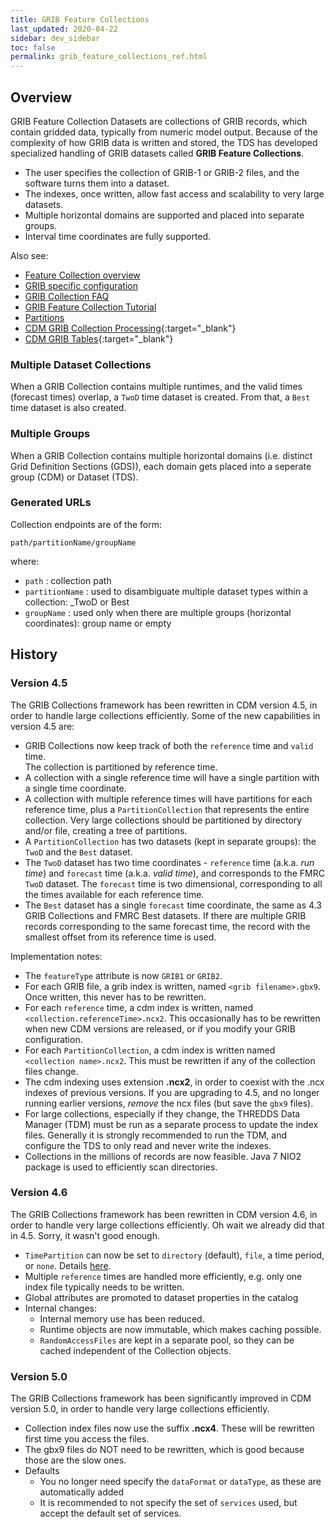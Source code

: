 ```yaml
---
title: GRIB Feature Collections
last_updated: 2020-04-22
sidebar: dev_sidebar
toc: false
permalink: grib_feature_collections_ref.html
---
```


## Overview

GRIB Feature Collection Datasets are collections of GRIB records, which contain gridded data, typically from numeric model output.
Because of the complexity of how GRIB data is written and stored, the TDS has developed specialized handling of GRIB datasets called **GRIB Feature Collections**.

* The user specifies the collection of GRIB-1 or GRIB-2 files, and the software turns them into a dataset.
* The indexes, once written, allow fast access and scalability to very large datasets.
* Multiple horizontal domains are supported and placed into separate groups.
* Interval time coordinates are fully supported.

Also see:

* [Feature Collection overview](feature_collections_ref.html)
* [GRIB specific configuration](grib_collection_config_ref.html)
* [GRIB Collection FAQ](tds_grib_faq.html)
* [GRIB Feature Collection Tutorial](grib_feature_collections.html)
* [Partitions](partitions_ref.html)
* [CDM GRIB Collection Processing](https://docs.unidata.ucar.edu/netcdf-java/{{site.netcdf-java_docset_version}}/userguide/grib_files_cdm.html){:target="_blank"}
* [CDM GRIB Tables](https://docs.unidata.ucar.edu/netcdf-java/{{site.netcdf-java_docset_version}}/userguide/grib_tables.html){:target="_blank"}

### Multiple Dataset Collections

When a GRIB Collection contains multiple runtimes, and the valid times (forecast times) overlap, a `TwoD` time dataset is created.
From that, a `Best` time dataset is also created.

### Multiple Groups

When a GRIB Collection contains multiple horizontal domains (i.e. distinct Grid Definition Sections (GDS)), each domain gets placed into a seperate group (CDM) or Dataset (TDS).

### Generated URLs

Collection endpoints are of the form:

`path/partitionName/groupName`

where:

* `path` : collection path
* `partitionName` : used to disambiguate multiple dataset types within a collection: _TwoD or Best
* `groupName` : used only when there are multiple groups (horizontal coordinates): group name or empty

## History

### Version 4.5

The GRIB Collections framework has been rewritten in CDM version 4.5, in order to handle large collections efficiently.
Some of the new capabilities in version 4.5 are:

* GRIB Collections now keep track of both the `reference` time and `valid` time.  
  The collection is partitioned by reference time.
* A collection with a single reference time will have a single partition with a single time coordinate.
*  A collection with multiple reference times will have partitions for each reference time, plus a `PartitionCollection` that represents the entire collection.
   Very large collections should be partitioned by directory and/or file, creating a tree of partitions.
* A `PartitionCollection` has two datasets (kept in separate groups): the `TwoD` and the `Best` dataset.
* The `TwoD` dataset has two time coordinates - `reference` time (a.k.a. _run time_) and `forecast` time (a.k.a. _valid time_), and corresponds to the FMRC `TwoD` dataset. 
  The `forecast` time is two dimensional, corresponding to all the times available for each reference time.
* The `Best` dataset has a single `forecast` time coordinate, the same as 4.3 GRIB Collections and FMRC Best datasets.
  If there are multiple GRIB records corresponding to the same forecast time, the record with the smallest offset from its reference time is used.

Implementation notes:

* The `featureType` attribute is now `GRIB1` or `GRIB2`.
* For each GRIB file, a grib index is written, named `<grib filename>.gbx9`. 
  Once written, this never has to be rewritten.
* For each `reference` time, a cdm index is written, named `<collection.referenceTime>.ncx2`. 
  This occasionally has to be rewritten when new CDM versions are released, or if you modify your GRIB configuration.
* For each `PartitionCollection`, a cdm index is written named `<collection name>.ncx2`. 
  This must be rewritten if any of the collection files change.
* The cdm indexing uses extension **.ncx2**, in order to coexist with the .ncx indexes of previous versions.
  If you are upgrading to 4.5, and no longer running earlier versions, _remove_ the ncx files (but save the `gbx9` files).
* For large collections, especially if they change, the THREDDS Data Manager (TDM) must be run as a separate process to update the index files.
  Generally it is strongly recommended to run the TDM, and configure the TDS to only read and never write the indexes.
* Collections in the millions of records are now feasible.
  Java 7 NIO2 package is used to efficiently scan directories.

### Version 4.6

The GRIB Collections framework has been rewritten in CDM version 4.6, in order to handle very large collections efficiently.
Oh wait we already did that in 4.5.
Sorry, it wasn't good enough.

* `TimePartition` can now be set to `directory` (default), `file`, a time period, or `none`. 
  Details [here](partitions_ref.html).
* Multiple `reference` times are handled more efficiently, e.g. only one index file typically needs to be written.
* Global attributes are promoted to dataset properties in the catalog
* Internal changes:
  * Internal memory use has been reduced.
  * Runtime objects are now immutable, which makes caching possible.
  * `RandomAccessFiles` are kept in a separate pool, so they can be cached independent of the Collection objects.

### Version 5.0

The GRIB Collections framework has been significantly improved in CDM version 5.0, in order to handle very large collections efficiently.
* Collection index files now use the suffix **.ncx4**. 
  These will be rewritten first time you access the files.
* The gbx9 files do NOT need to be rewritten, which is good because those are the slow ones.
* Defaults
  * You no longer need specify the `dataFormat` or `dataType`, as these are automatically added
  * It is recommended to not specify the set of `services` used, but accept the default set of services.
 
